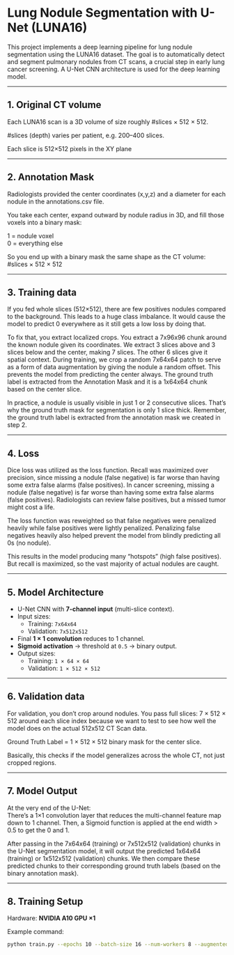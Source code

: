# Lung Nodule Segmentation with U-Net (LUNA16)

This project implements a deep learning pipeline for lung nodule segmentation using the LUNA16 dataset. The goal is to automatically detect and segment pulmonary nodules from CT scans, a crucial step in early lung cancer screening. A U-Net CNN architecture is used for the deep learning model.

---

## 1. Original CT volume

Each LUNA16 scan is a 3D volume of size roughly #slices × 512 × 512.

#slices (depth) varies per patient, e.g. 200–400 slices.

Each slice is 512×512 pixels in the XY plane

---

## 2. Annotation Mask

Radiologists provided the center coordinates (x,y,z) and a diameter for each nodule in the annotations.csv file.

You take each center, expand outward by nodule radius in 3D, and fill those voxels into a binary mask:

1 = nodule voxel  
0 = everything else

So you end up with a binary mask the same shape as the CT volume: #slices × 512 × 512

---

## 3. Training data

If you fed whole slices (512×512), there are few positives nodules compared to the background. This leads to a huge class imbalance. It would cause the model to predict 0 everywhere as it still gets a low loss by doing that.

To fix that, you extract localized crops. You extract a 7x96x96 chunk around the known nodule given its coordinates. We extract 3 slices above and 3 slices below and the center, making 7 slices. The other 6 slices give it spatial context. During training, we crop a random 7x64x64 patch to serve as a form of data augmentation by giving the nodule a random offset. This prevents the model from predicting the center always. The ground truth label is extracted from the Annotation Mask and it is a 1x64x64 chunk based on the center slice. 

In practice, a nodule is usually visible in just 1 or 2 consecutive slices. That’s why the ground truth mask for segmentation is only 1 slice thick. Remember, the ground truth label is extracted from the annotation mask we created in step 2.

---

## 4. Loss

Dice loss was utilized as the loss function. Recall was maximized over precision, since missing a nodule (false negative) is far worse than having some extra false alarms (false positives). In cancer screening, missing a nodule (false negative) is far worse than having some extra false alarms (false positives). Radiologists can review false positives, but a missed tumor might cost a life.

The loss function was reweighted so that false negatives were penalized heavily while false positives were lightly penalized. Penalizing false negatives heavily also helped prevent the model from blindly predicting all 0s (no nodule).

This results in the model producing many “hotspots” (high false positives). But recall is maximized, so the vast majority of actual nodules are caught.

---

## 5. Model Architecture

- U-Net CNN with **7-channel input** (multi-slice context).
- Input sizes:
  - Training: `7x64x64`
  - Validation: `7x512x512`
- Final **1 × 1 convolution** reduces to 1 channel.
- **Sigmoid activation** → threshold at `0.5` → binary output.
- Output sizes:
  - Training: `1 × 64 × 64`
  - Validation: `1 × 512 × 512`

---

## 6. Validation data

For validation, you don’t crop around nodules. You pass full slices: 7 × 512 × 512 around each slice index because we want to test to see how well the model does on the actual 512x512 CT Scan data.

Ground Truth Label = 1 × 512 × 512 binary mask for the center slice.

Basically, this checks if the model generalizes across the whole CT, not just cropped regions.

---

## 7. Model Output

At the very end of the U-Net:  
There’s a 1×1 convolution layer that reduces the multi-channel feature map down to 1 channel. Then, a Sigmoid function is applied at the end width > 0.5 to get the 0 and 1.

After passing in the 7x64x64 (training) or 7x512x512 (validation) chunks in the U-Net segmentation model, it will output the predicted 1x64x64 (training) or 1x512x512 (validation) chunks. We then compare these predicted chunks to their corresponding ground truth labels (based on the binary annotation mask).

---

## 8. Training Setup

Hardware: **NVIDIA A10 GPU ×1** 

Example command:

```bash
python train.py --epochs 10 --batch-size 16 --num-workers 8 --augmented
